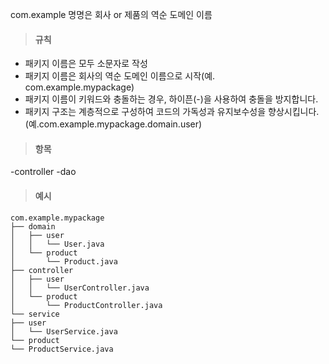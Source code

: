 com.example 명명은 회사 or 제품의 역순 도메인 이름
> #### 규칙
- 패키지 이름은 모두 소문자로 작성
- 패키지 이름은 회사의 역순 도메인 이름으로 시작(예. com.example.mypackage)
- 패키지 이름이 키워드와 충돌하는 경우, 하이픈(-)을 사용하여 충돌을 방지합니다.
- 패키지 구조는 계층적으로 구성하여 코드의 가독성과 유지보수성을 향상시킵니다.(예.com.example.mypackage.domain.user)

> #### 항목
-controller
-dao

> #### 예시
```
com.example.mypackage
├── domain
│   ├── user
│   │   └── User.java
│   └── product
│       └── Product.java
├── controller
│   ├── user
│   │   └── UserController.java
│   └── product
│       └── ProductController.java
└── service
├── user
│   └── UserService.java
└── product
└── ProductService.java
```
